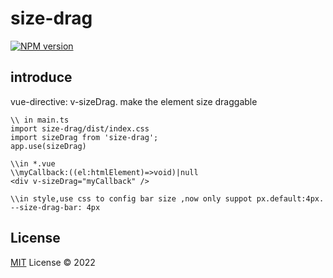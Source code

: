 # size-drag

[![NPM version](https://img.shields.io/npm/v/size-drag?color=a1b858&label=)](https://www.npmjs.com/package/size-drag)

## introduce
vue-directive: v-sizeDrag.
make the element size draggable
```
\\ in main.ts
import size-drag/dist/index.css 
import sizeDrag from 'size-drag';
app.use(sizeDrag)

\\in *.vue
\\myCallback:((el:htmlElement)=>void)|null
<div v-sizeDrag="myCallback" />

\\in style,use css to config bar size ,now only suppot px.default:4px. 
--size-drag-bar: 4px
```
## License

[MIT](./LICENSE) License © 2022
